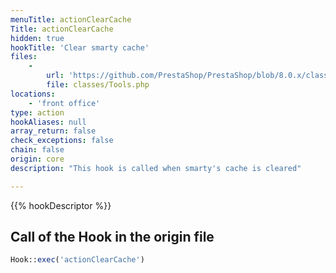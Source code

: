 ```yaml
---
menuTitle: actionClearCache
Title: actionClearCache
hidden: true
hookTitle: 'Clear smarty cache'
files:
    -
        url: 'https://github.com/PrestaShop/PrestaShop/blob/8.0.x/classes/Tools.php'
        file: classes/Tools.php
locations:
    - 'front office'
type: action
hookAliases: null
array_return: false
check_exceptions: false
chain: false
origin: core
description: "This hook is called when smarty's cache is cleared"

---
```


{{% hookDescriptor %}}

## Call of the Hook in the origin file

```php
Hook::exec('actionClearCache')
```
